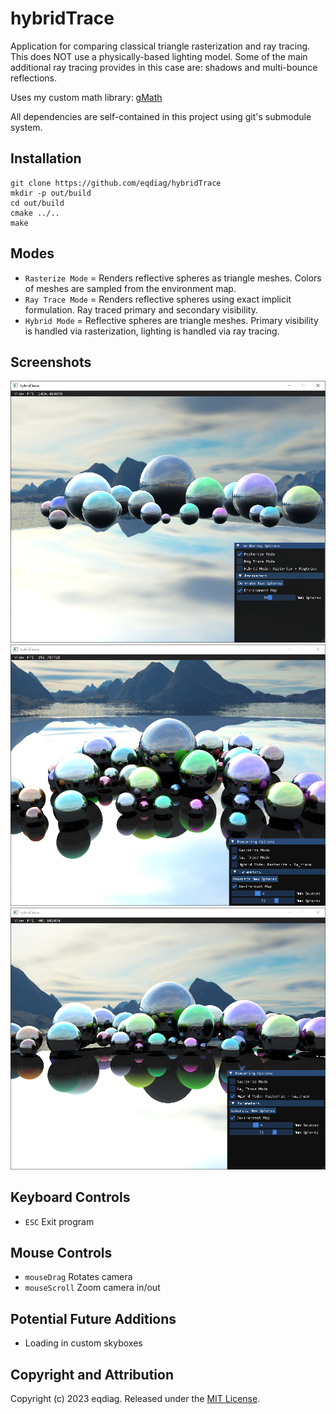 # hybridTrace

Application for comparing classical triangle rasterization and ray tracing.
This does NOT use a physically-based lighting model.
Some of the main additional ray tracing provides in this case are: shadows and multi-bounce reflections.

Uses my custom math library: [gMath](https://github.com/eqdiag/gMath)

All dependencies are self-contained in this project using git's submodule system.



## Installation

```
git clone https://github.com/eqdiag/hybridTrace
mkdir -p out/build
cd out/build
cmake ../..
make
```

## Modes
  *  `Rasterize Mode` = Renders reflective spheres as triangle meshes. Colors of meshes are sampled from the environment map.
  *  `Ray Trace Mode` = Renders reflective spheres using exact implicit formulation. Ray traced primary and secondary visibility.
  *  `Hybrid Mode` = Reflective spheres are triangle meshes. Primary visibility is handled via rasterization, lighting is handled via ray tracing.


## Screenshots

![alt text](screenshots/raster_mode.png "Rasterization Mode Example")
![alt text](screenshots/trace_mode.png "Ray Trace Mode Example")
![alt text](screenshots/hybrid_mode.png "Hybrid Mode Example")

## Keyboard Controls
  * `ESC` Exit program

## Mouse Controls
  * `mouseDrag` Rotates camera
  * `mouseScroll` Zoom camera in/out

## Potential Future Additions
  * Loading in custom skyboxes
                       
## Copyright and Attribution
Copyright (c) 2023 eqdiag. Released under the [MIT License](https://github.com/eqdiag/hybridTrace/blob/main/LICENSE.md).

